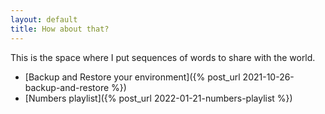 ```yaml
---
layout: default
title: How about that?
---
```


This is the space where I put sequences of words to share with the world.

* [Backup and Restore your environment]({% post_url 2021-10-26-backup-and-restore %})
* [Numbers playlist]({% post_url 2022-01-21-numbers-playlist %})